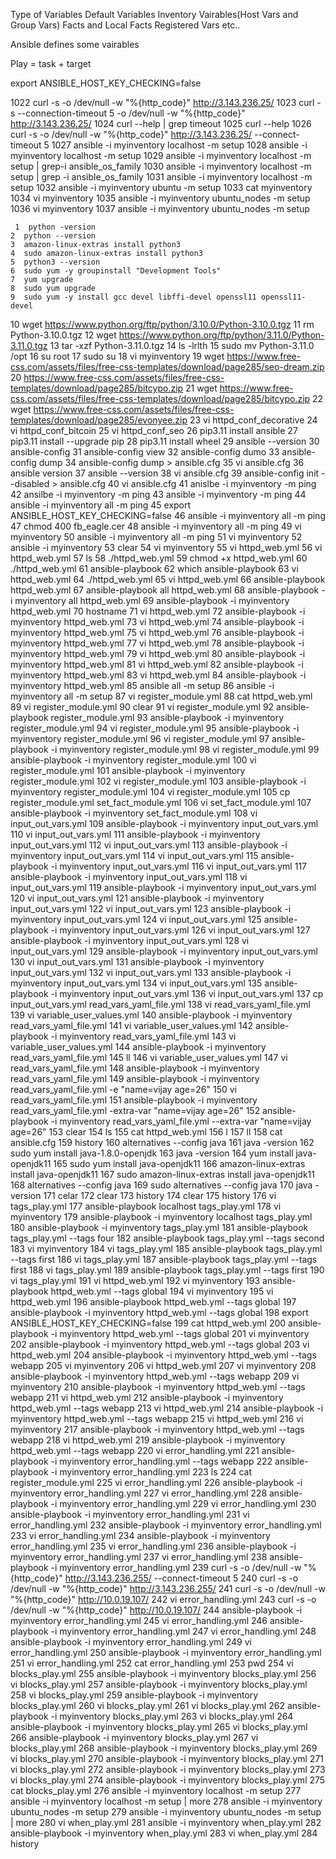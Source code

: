 Type of Variables
    Default Variables
    Inventory Vairables(Host Vars and Group Vars)
    Facts and Local Facts
    Registered Vars etc..

Ansible defines some vairables

Play = task + target


export ANSIBLE_HOST_KEY_CHECKING=false

1022  curl -s -o /dev/null -w "%{http_code}" http://3.143.236.25/
 1023  curl -s --connection-timeout 5 -o /dev/null -w "%{http_code}" http://3.143.236.25/
 1024  curl --help | grep timeout
 1025  curl --help 
 1026  curl -s  -o /dev/null -w "%{http_code}" http://3.143.236.25/ --connect-timeout 5
 1027  ansible -i myinventory localhost -m setup
 1028  ansible -i myinventory localhost -m setup
 1029  ansible -i myinventory localhost -m setup | grep-i ansible_os_family
 1030  ansible -i myinventory localhost -m setup | grep -i ansible_os_family
 1031  ansible -i myinventory localhost -m setup 
 1032  ansible -i myinventory ubuntu -m setup 
 1033  cat myinventory
 1034  vi myinventory
 1035  ansible -i myinventory ubuntu_nodes -m setup 
 1036  vi myinventory
 1037  ansible -i myinventory ubuntu_nodes -m setup 


     1  python -version
    2  python --version
    3  amazon-linux-extras install python3
    4  sudo amazon-linux-extras install python3
    5  python3 --version
    6  sudo yum -y groupinstall "Development Tools"
    7  yum upgrade
    8  sudo yum upgrade
    9  sudo yum -y install gcc devel libffi-devel openssl11 openssl11-devel
   10  wget https://www.python.org/ftp/python/3.10.0/Python-3.10.0.tgz
   11  rm Python-3.10.0.tgz 
   12  wget https://www.python.org/ftp/python/3.11.0/Python-3.11.0.tgz
   13  tar -xzf Python-3.11.0.tgz 
   14  ls -lrlth
   15  sudo mv Python-3.11.0 /opt
   16  su root
   17  sudo su
   18  vi myinventory
   19  wget https://www.free-css.com/assets/files/free-css-templates/download/page285/seo-dream.zip
   20  https://www.free-css.com/assets/files/free-css-templates/download/page285/bitcypo.zip
   21  wget https://www.free-css.com/assets/files/free-css-templates/download/page285/bitcypo.zip
   22  wget https://www.free-css.com/assets/files/free-css-templates/download/page285/evonyee.zip
   23  vi httpd_conf_decorative
   24  vi httpd_conf_bitcoin
   25  vi httpd_conf_seo
   26  pip3.11 install ansible
   27  pip3.11 install --upgrade pip
   28  pip3.11 install wheel
   29  ansible --version
   30  ansible-config
   31  ansible-config view
   32  ansible-config dumo
   33  ansible-config dump
   34  ansible-config dump > ansible.cfg
   35  vi ansible.cfg 
   36  ansible version
   37  ansible --version
   38  vi ansible.cfg 
   39  ansible-config init --disabled > ansible.cfg 
   40  vi ansible.cfg 
   41  anislbe -i myinventory -m ping
   42  ansilbe -i myinventory -m ping
   43  ansible -i myinventory -m ping
   44  ansible -i myinventory all -m ping
   45  export ANSIBLE_HOST_KEY_CHECKING=false
   46  ansible -i myinventory all -m ping
   47  chmod 400 fb_eagle.cer 
   48  ansible -i myinventory all -m ping
   49  vi myinventory 
   50  ansible -i myinventory all -m ping
   51  vi myinventory 
   52  ansible -i myinventory 
   53  clear
   54  vi myinventory 
   55  vi httpd_web.yml
   56  vi httpd_web.yml 
   57  ls
   58  ./httpd_web.yml 
   59  chmod +x httpd_web.yml 
   60  ./httpd_web.yml 
   61  ansible-playbook 
   62  which ansible-playbook
   63  vi httpd_web.yml 
   64  ./httpd_web.yml 
   65  vi httpd_web.yml 
   66  ansible-playbook httpd_web.yml 
   67  ansible-playbook all httpd_web.yml 
   68  ansible-playbook -i myinventory all  httpd_web.yml 
   69  ansible-playbook -i myinventory  httpd_web.yml 
   70  hostname
   71  vi httpd_web.yml 
   72  ansible-playbook -i myinventory  httpd_web.yml 
   73  vi httpd_web.yml 
   74  ansible-playbook -i myinventory  httpd_web.yml 
   75  vi httpd_web.yml 
   76  ansible-playbook -i myinventory  httpd_web.yml 
   77  vi httpd_web.yml 
   78  ansible-playbook -i myinventory  httpd_web.yml 
   79  vi httpd_web.yml 
   80  ansible-playbook -i myinventory  httpd_web.yml 
   81  vi httpd_web.yml 
   82  ansible-playbook -i myinventory  httpd_web.yml 
   83  vi httpd_web.yml 
   84  ansible-playbook -i myinventory  httpd_web.yml 
   85  ansible all -m setup
   86  ansible -i myinventory all -m setup
   87  vi register_module.yml
   88  cat httpd_web.yml 
   89  vi register_module.yml
   90  clear
   91  vi register_module.yml 
   92  ansible-playbook register_module.yml 
   93  ansible-playbook -i myinventory register_module.yml 
   94  vi register_module.yml 
   95  ansible-playbook -i myinventory register_module.yml 
   96  vi register_module.yml 
   97  ansible-playbook -i myinventory register_module.yml 
   98  vi register_module.yml 
   99  ansible-playbook -i myinventory register_module.yml 
  100  vi register_module.yml 
  101  ansible-playbook -i myinventory register_module.yml 
  102  vi register_module.yml 
  103  ansible-playbook -i myinventory register_module.yml 
  104  vi register_module.yml 
  105  cp register_module.yml set_fact_module.yml
  106  vi set_fact_module.yml 
  107  ansible-playbook -i myinventory set_fact_module.yml 
  108  vi input_out_vars.yml
  109  ansible-playbook -i myinventory input_out_vars.yml 
  110  vi input_out_vars.yml
  111  ansible-playbook -i myinventory input_out_vars.yml 
  112  vi input_out_vars.yml
  113  ansible-playbook -i myinventory input_out_vars.yml 
  114  vi input_out_vars.yml
  115  ansible-playbook -i myinventory input_out_vars.yml 
  116  vi input_out_vars.yml
  117  ansible-playbook -i myinventory input_out_vars.yml 
  118  vi input_out_vars.yml
  119  ansible-playbook -i myinventory input_out_vars.yml 
  120  vi input_out_vars.yml
  121  ansible-playbook -i myinventory input_out_vars.yml 
  122  vi input_out_vars.yml
  123  ansible-playbook -i myinventory input_out_vars.yml 
  124  vi input_out_vars.yml
  125  ansible-playbook -i myinventory input_out_vars.yml 
  126  vi input_out_vars.yml
  127  ansible-playbook -i myinventory input_out_vars.yml 
  128  vi input_out_vars.yml
  129  ansible-playbook -i myinventory input_out_vars.yml 
  130  vi input_out_vars.yml
  131  ansible-playbook -i myinventory input_out_vars.yml 
  132  vi input_out_vars.yml
  133  ansible-playbook -i myinventory input_out_vars.yml 
  134  vi input_out_vars.yml
  135  ansible-playbook -i myinventory input_out_vars.yml 
  136  vi input_out_vars.yml
  137  cp input_out_vars.yml read_vars_yaml_file.yml
  138  vi read_vars_yaml_file.yml 
  139  vi variable_user_values.yml
  140  ansible-playbook -i myinventory read_vars_yaml_file.yml 
  141  vi variable_user_values.yml
  142  ansible-playbook -i myinventory read_vars_yaml_file.yml 
  143  vi variable_user_values.yml
  144  ansible-playbook -i myinventory read_vars_yaml_file.yml 
  145  ll
  146  vi variable_user_values.yml
  147  vi read_vars_yaml_file.yml 
  148  ansible-playbook -i myinventory read_vars_yaml_file.yml 
  149  ansible-playbook -i myinventory read_vars_yaml_file.yml -e "name=vijay age=26"
  150  vi read_vars_yaml_file.yml 
  151  ansible-playbook -i myinventory read_vars_yaml_file.yml -extra-var "name=vijay age=26"
  152  ansible-playbook -i myinventory read_vars_yaml_file.yml --extra-var "name=vijay age=26"
  153  clear
  154  ls
  155  cat httpd_web.yml 
  156  l
  157  ll
  158  cat ansible.cfg 
  159  history 
  160  alternatives --config java
  161  java -version
  162  sudo yum install java-1.8.0-openjdk
  163  java -version
  164  yum install java-openjdk11
  165  sudo yum install java-openjdk11
  166  amazon-linux-extras install java-openjdk11
  167  sudo amazon-linux-extras install java-openjdk11
  168  alternatives --config java
  169  sudo alternatives --config java
  170  java -version
  171  celar
  172  clear
  173  history
  174  clear
  175  history
  176  vi tags_play.yml
  177  ansible-playbook localhost tags_play.yml 
  178  vi myinventory 
  179  ansible-playbook -i myinventory localhost tags_play.yml 
  180  ansible-playbook -i myinventory tags_play.yml 
  181  ansible-playbook tags_play.yml --tags four
  182  ansible-playbook tags_play.yml --tags second
  183  vi myinventory 
  184  vi tags_play.yml 
  185  ansible-playbook tags_play.yml --tags first
  186  vi tags_play.yml 
  187  ansible-playbook tags_play.yml --tags first
  188  vi tags_play.yml 
  189  ansible-playbook tags_play.yml --tags first
  190  vi tags_play.yml 
  191  vi httpd_web.yml 
  192  vi myinventory 
  193  ansible-playbook httpd_web.yml --tags global
  194  vi myinventory 
  195  vi httpd_web.yml 
  196  ansible-playbook httpd_web.yml --tags global
  197  ansible-playbook -i myinventory httpd_web.yml --tags global
  198  export ANSIBLE_HOST_KEY_CHECKING=false
  199  cat httpd_web.yml 
  200  ansible-playbook -i myinventory httpd_web.yml --tags global
  201  vi myinventory 
  202  ansible-playbook -i myinventory httpd_web.yml --tags global
  203  vi httpd_web.yml 
  204  ansible-playbook -i myinventory httpd_web.yml --tags webapp
  205  vi myinventory 
  206  vi httpd_web.yml 
  207  vi myinventory 
  208  ansible-playbook -i myinventory httpd_web.yml --tags webapp
  209  vi myinventory 
  210  ansible-playbook -i myinventory httpd_web.yml --tags webapp
  211  vi httpd_web.yml 
  212  ansible-playbook -i myinventory httpd_web.yml --tags webapp
  213  vi httpd_web.yml 
  214  ansible-playbook -i myinventory httpd_web.yml --tags webapp
  215  vi httpd_web.yml 
  216  vi myinventory 
  217  ansible-playbook -i myinventory httpd_web.yml --tags webapp
  218  vi httpd_web.yml 
  219  ansible-playbook -i myinventory httpd_web.yml --tags webapp
  220  vi error_handling.yml
  221  ansible-playbook -i myinventory error_handling.yml --tags webapp
  222  ansible-playbook -i myinventory error_handling.yml
  223  ls
  224  cat register_module.yml 
  225  vi error_handling.yml
  226  ansible-playbook -i myinventory error_handling.yml
  227  vi error_handling.yml
  228  ansible-playbook -i myinventory error_handling.yml
  229  vi error_handling.yml
  230  ansible-playbook -i myinventory error_handling.yml
  231  vi error_handling.yml
  232  ansible-playbook -i myinventory error_handling.yml
  233  vi error_handling.yml
  234  ansible-playbook -i myinventory error_handling.yml
  235  vi error_handling.yml
  236  ansible-playbook -i myinventory error_handling.yml
  237  vi error_handling.yml
  238  ansible-playbook -i myinventory error_handling.yml
  239  curl -s  -o /dev/null -w "%{http_code}" http://3.143.236.255/ --connect-timeout 5
  240  curl -s  -o /dev/null -w "%{http_code}" http://3.143.236.255/
  241  curl -s  -o /dev/null -w "%{http_code}" http://10.0.19.107/
  242  vi error_handling.yml
  243  curl -s  -o /dev/null -w "%{http_code}" http://10.0.19.107/
  244  ansible-playbook -i myinventory error_handling.yml
  245  vi error_handling.yml
  246  ansible-playbook -i myinventory error_handling.yml
  247  vi error_handling.yml
  248  ansible-playbook -i myinventory error_handling.yml
  249  vi error_handling.yml
  250  ansible-playbook -i myinventory error_handling.yml
  251  vi error_handling.yml
  252  cat error_handling.yml
  253  pwd
  254  vi blocks_play.yml
  255  ansible-playbook -i myinventory blocks_play.yml 
  256  vi blocks_play.yml
  257  ansible-playbook -i myinventory blocks_play.yml 
  258  vi blocks_play.yml
  259  ansible-playbook -i myinventory blocks_play.yml 
  260  vi blocks_play.yml 
  261  vi blocks_play.yml
  262  ansible-playbook -i myinventory blocks_play.yml 
  263  vi blocks_play.yml
  264  ansible-playbook -i myinventory blocks_play.yml 
  265  vi blocks_play.yml
  266  ansible-playbook -i myinventory blocks_play.yml 
  267  vi blocks_play.yml
  268  ansible-playbook -i myinventory blocks_play.yml 
  269  vi blocks_play.yml
  270  ansible-playbook -i myinventory blocks_play.yml 
  271  vi blocks_play.yml
  272  ansible-playbook -i myinventory blocks_play.yml 
  273  vi blocks_play.yml
  274  ansible-playbook -i myinventory blocks_play.yml 
  275  cat blocks_play.yml
  276  ansible -i myinventory localhost -m setup 
  277  ansible -i myinventory localhost -m setup | more
  278  ansible -i myinventory ubuntu_nodes -m setup 
  279  ansible -i myinventory ubuntu_nodes -m setup | more
  280  vi when_play.yml
  281  ansible -i myinventory when_play.yml 
  282  ansible-playbook -i myinventory when_play.yml 
  283  vi when_play.yml
  284  history